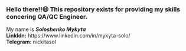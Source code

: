 <h3><b>Hello there!!&#128516;</b> This repository exists for providing my skills concering QA/QC Engineer.</h3>
My name is <b><i>Soloshenko Mykyta</i></b><br>
<b>LinkIdn:</b> https://www.linkedin.com/in/mykyta-solo/<br>
<b>Telegram:</b> nickitasol

